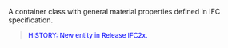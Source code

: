 ﻿A container class with general material properties defined in IFC specification.

> <font color="#0000FF" size="-1">HISTORY: New entity in Release IFC2x.</font>
